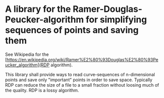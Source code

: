 # A library for the Ramer-Douglas-Peucker-algorithm for simplifying sequences of points and saving them

See Wikipedia for the [https://en.wikipedia.org/wiki/Ramer%E2%80%93Douglas%E2%80%93Peucker_algorithm](RDP algorithm). 

This library shall provide ways to read curve-sequences of n-dimensional points and save only "important" points in order to save space. Typically RDP can reduce the size of a file to a small fraction without loosing much of the quality. RDP is a lossy algorithm.